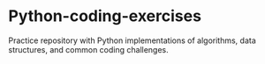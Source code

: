 # Python-coding-exercises
Practice repository with Python implementations of algorithms, data structures, and common coding challenges.
